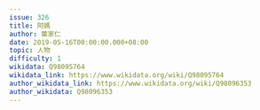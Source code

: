 ```yaml
---
issue: 326
title: 阿媽
author: 葉家仁
date: 2019-05-16T00:00:00.000+08:00
topic: 人物
difficulty: 1
wikidata: Q98095764
wikidata_link: https://www.wikidata.org/wiki/Q98095764
author_wikidata_link: https://www.wikidata.org/wiki/Q98096353
author_wikidata: Q98096353
---
```

